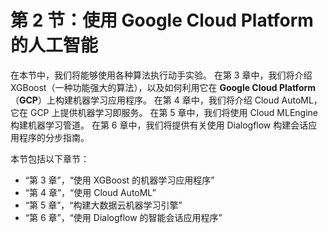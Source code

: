# 第 2 节：使用 Google Cloud Platform 的人工智能

在本节中，我们将能够使用各种算法执行动手实验。 在第 3 章中，我们将介绍 XGBoost（一种功能强大的算法），以及如何利用它在 **Google Cloud Platform**（**GCP**）上构建机器学习应用程序。 在第 4 章中，我们将介绍 Cloud AutoML，它在 GCP 上提供机器学习即服务。 在第 5 章中，我们将使用 Cloud MLEngine 构建机器学习管道。 在第 6 章中，我们将提供有关使用 Dialogflow 构建会话应用程序的分步指南。

本节包括以下章节：

*   “第 3 章”，“使用 XGBoost 的机器学习应用程序”
*   “第 4 章”，“使用 Cloud AutoML”
*   “第 5 章”，“构建大数据云机器学习引擎”
*   “第 6 章”，“使用 Dialogflow 的智能会话应用程序”